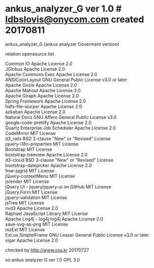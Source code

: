# ankus_analyzer_G ver 1.0 # ldbslovis@onycom.com created 20170811
ankus_analyzer_G (ankus analyzer Goverment version)


relation opensource list

 Common IO                            Apache License 2.0 <br>
 JGlobus                              Apache License 2.0 <br>
 Apache Commons Exec                  Apache License 2.0 <br>
 ANSIColorLayout                      GNU General Public License v3.0 or later <br>
 Apache Oozie                         Apache License 2.0 <br>
 Apache Mahout                        Apache License 2.0 <br>
 Apache Giraph                        Apache License 2.0 <br>
 Spring Framework                     Apache License 2.0 <br>
 hdfs-file-slurper                    Apache License 2.0 <br>
 azkaban                              Apache License 2.0 <br>
 Natural Docs                         GNU Affero General Public License v3.0 <br>
 google-code-prettify                 Apache License 2.0 <br>
 Quartz Enterprise Job Scheduler      Apache License 2.0 <br>
 CodeMirror                           MIT License <br>
 d3_rails                             BSD 3-clause "New" or "Revised" License  <br>
 jquery-i18n-properties               MIT License <br>
 Bootstrap                            MIT License <br>
 bootstrap-treeview                   Apache License 2.0 <br>
 d3-cloud                             BSD 3-clause "New" or "Revised" License <br>
 bootstrap-datepicker                 Apache License 2.0 <br>
 free-jqgrid                          MIT License <br>
 jQuery-contextMenu                   MIT License <br>
 jsrender                             MIT License <br>
 jQuery UI - jquery/jquery-ui on GitHub MIT License <br>
 jQuery.Form                          MIT License <br>
 jquery-validation                    MIT License <br>
 jsTree                               MIT License <br>
 nvd3                                 Apache License 2.0 <br>
 Raphael JavaScript Library           MIT License <br>
 Apache Log4j - log4j:log4j           Apache License 2.0 <br>
 save-svg-as-png                      MIT License <br>
 mzExt                                MIT License <br>
 Ext.ux.SimpleIFrame                  GNU Lesser General Public License v3.0 or later <br>
 sigar                                Apache License 2.0 <br>
 
 checked by http://www.oss.kr 20170727 
 
 so ankus analyzer G ver 1.0 GPL 3.0
 
